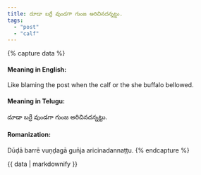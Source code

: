 ```yaml
---
title: దూడా బర్రే వుండగా గుంజ అరిచినదన్నట్టు.
tags:
  - "post"
  - "calf"
---
```


{% capture data %}
#### Meaning in English:
Like blaming the post when the calf or the she buffalo bellowed.

#### Meaning in Telugu:
దూడా బర్రే వుండగా గుంజ అరిచినదన్నట్టు.

#### Romanization:
Dūḍā barrē vuṇḍagā gun̄ja aricinadannaṭṭu.
{% endcapture %}

{{ data | markdownify }}

